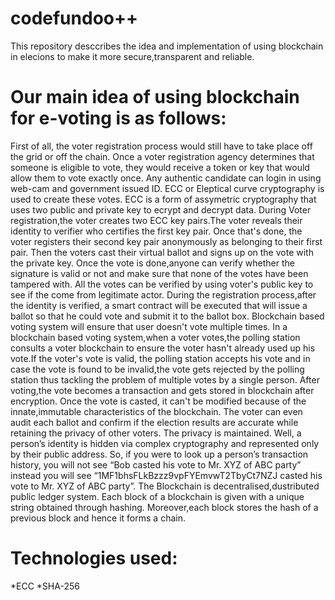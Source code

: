 # codefundoo++
This repository desccribes the idea and implementation of using blockchain in elecions to make it more secure,transparent and reliable.


# Our main idea of using blockchain for e-voting is as follows:

First of all, the voter registration process would still have to take place off the grid or off the chain. Once a voter registration agency determines that someone is eligible to vote, they would receive a token or key that would allow them to vote exactly once. Any authentic candidate can login in using web-cam and government issued ID. ECC or Eleptical curve cryptography is used to create these votes. ECC is a form of assymetric cryptography that uses two public and private key to ecrypt and decrypt data. 
During Voter registration,the voter creates two ECC key pairs.The voter reveals their identity to verifier who certifies the first key pair. Once that's done, the voter registers their second key pair anonymously as belonging to their first pair. Then the voters cast their virtual ballot and signs up on the vote with the private key.
Once the vote is done,anyone can verify whether the signature is valid or not and make sure that none of the votes have been tampered with. All the votes can be verified by using voter's public key to see if the come from legitimate actor.
During the registration process,after the identity is verified, a smart contract will be executed that will issue a ballot so that he could vote and submit it to the ballot box. Blockchain based voting system will ensure that user doesn't vote multiple times.
In a blockchain based voting system,when a voter votes,the polling station consults a voter blockchain to ensure the voter hasn't already used up his vote.If the voter's vote is valid, the polling station accepts his vote and in case the vote is found to be invalid,the vote gets rejected by the polling station thus tackling the problem of multiple votes by a single person. After voting,the vote becomes a transaction and gets stored in blockchain after encryption. 
Once the vote is casted, it can't be modified because of the innate,immutable characteristics of the blockchain. The voter can even audit each ballot and confirm if the election results are accurate while retaining the privacy of other voters.
The privacy is maintained.
Well, a person’s identity is hidden via complex cryptography and represented only by their public address. So, if you were to look up a person’s transaction history, you will not see “Bob casted his vote to Mr. XYZ of ABC party” instead you will see “1MF1bhsFLkBzzz9vpFYEmvwT2TbyCt7NZJ casted his vote to Mr. XYZ of ABC party”.
The Blockchain is decentralised,dustributed public ledger system. Each block of a blockchain is given with a unique string obtained through hashing. Moreover,each block stores the hash of a previous block and hence it forms a chain.

# Technologies used:
*ECC
*SHA-256



